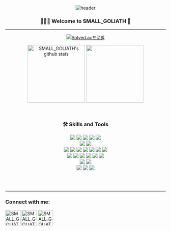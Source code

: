 <div align="center">
  
  ![header](https://capsule-render.vercel.app/api?type=venom&color=gradient&height=250&section=header&text=SMALL_GOLIATH&fontSize=90)
  
  ### 👨🏻‍💻 Welcome to SMALL_GOLIATH 👋 
  ---
  
  [![Solved.ac프로필](http://mazassumnida.wtf/api/v2/generate_badge?boj=doto_ri)](https://solved.ac/doto_ri)
  <div style="display: flex, height:180px">
    <img align="center" style="height:180px" src="https://github-readme-stats.vercel.app/api?username=small-goliath&show_icons=true&include_all_commits=true&theme=nord&hide_border=true" alt="SMALL_GOLIATH's github stats" />
    <img align="center" style="height:180px" src="https://github-readme-stats.vercel.app/api/top-langs/?username=small-goliath&layout=compact&theme=nord&hide_border=true" />
  </div>
  
  
  <br />
  <br />
  
  ### 🛠 Skills and Tools
  
  <img src="https://img.shields.io/badge/java-007396?style=for-the-badge&logo=OpenJDK&logoColor=white"/> </t>
  <img src="https://img.shields.io/badge/Spring-6DB33F?style=for-the-badge&logo=Spring&logoColor=white"/>
  <img src="https://img.shields.io/badge/Spring Boot-6DB33F?style=for-the-badge&logo=Springboot&logoColor=white"/>
  <img src="https://img.shields.io/badge/Spring Batch-6DB33F?style=for-the-badge&logo=Spring&logoColor=white"/>
  <img src="https://img.shields.io/badge/Hibernate-59666C?style=for-the-badge&logo=Hibernate&logoColor=white">
  <br />
  <img src="https://img.shields.io/badge/JavaScript-F7DF1E?style=for-the-badge&logo=JavaScript&logoColor=white"/>
  <img src="https://img.shields.io/badge/Python-3776AB?style=for-the-badge&logo=Python&logoColor=white"/>
  <br />
  <img src="https://img.shields.io/badge/AWS-232F3E?style=for-the-badge&logo=amazonwebservices&logoColor=white"/>
  <img src="https://img.shields.io/badge/Apache Kafka-%3333333.svg?style=for-the-badge&logo=Apache Kafka&logoColor=white"/>
  <img src="https://img.shields.io/badge/Elasticsearch-005571?style=for-the-badge&logo=Elasticsearch&logoColor=white"/>
  <img src="https://img.shields.io/badge/Kibana-005571?style=for-the-badge&logo=Kibana&logoColor=white"/>
  <img src="https://img.shields.io/badge/Mysql-4479A1?style=for-the-badge&logo=Mysql&logoColor=white"/>
  <img src="https://img.shields.io/badge/RabbitMQ-FF6600?style=for-the-badge&logo=RabbitMQ&logoColor=white"/>
  <img src="https://img.shields.io/badge/Redis-DC382D?style=for-the-badge&logo=Redis&logoColor=white"/>
  <br />
  <img src="https://img.shields.io/badge/docker-%230db7ed.svg?style=for-the-badge&logo=docker&logoColor=white"/>
  <img src="https://img.shields.io/badge/Jenkins-D24939?style=for-the-badge&logo=Jenkins&logoColor=white"/>
  <img src="https://img.shields.io/badge/ArgoCD-EF7B4D?style=for-the-badge&logo=argo&logoColor=white"/>
  <img src="https://img.shields.io/badge/Git Action-2088FF?style=for-the-badge&logo=githubactions&logoColor=white"/>
  <img src="https://img.shields.io/badge/k8s-326CE5?style=for-the-badge&logo=kubernetes&logoColor=white"/>
  <img src="https://img.shields.io/badge/Linux-FCC624?style=for-the-badge&logo=linux&logoColor=white"/>
  <br />
  <img src="https://img.shields.io/badge/Maven-C71A36?style=for-the-badge&logo=apachemaven&logoColor=white"/>
  <img src="https://img.shields.io/badge/Gradle-02303A?style=for-the-badge&logo=Gradle&logoColor=white"/>
  <br />
  <img src="https://img.shields.io/badge/Jira-0052CC?style=for-the-badge&logo=Jira&logoColor=white"/>
  <img src="https://img.shields.io/badge/Confluence-172B4D?style=for-the-badge&logo=confluence&logoColor=white"/>
  <img src="https://img.shields.io/badge/Git-F05032?style=for-the-badge&logo=git&logoColor=white"/>
  
  <br />
  <br />

</div>

---

### Connect with me:

[<img align="left" alt="SMALL_GOLIATH | tstory" width="48px" src="https://img.icons8.com/color/48/000000/domain.png" />][website]
[<img align="left" alt="SMALL_GOLIATH | LinkedIn" width="48px" src="https://img.icons8.com/color/48/000000/linkedin.png" />][linkedin]
[<img align="left" alt="SMALL_GOLIATH | Instagram" width="48px" src="https://img.icons8.com/color/48/000000/instagram-new--v2.png" />][instagram]

[website]: https://maeng-dev.tistory.com/
[linkedin]: https://www.linkedin.com/in/maeng-inyoung
[instagram]: https://www.instagram.com/doto.ri_/

<br />
